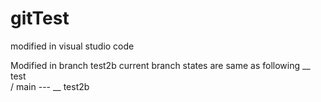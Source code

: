 # gitTest

modified in visual studio code

Modified in branch test2b
current branch states are same as following
             __ test    
            /
   main  --- 
            \__ test2b
